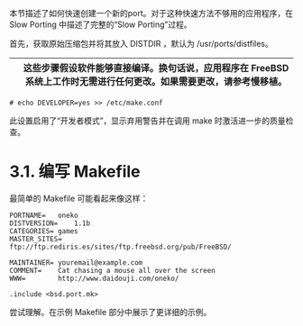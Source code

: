 本节描述了如何快速创建一个新的port。对于这种快速方法不够用的应用程序，在 Slow Porting 中描述了完整的“Slow Porting”过程。

首先，获取原始压缩包并将其放入 DISTDIR ，默认为 /usr/ports/distfiles。

|  | 这些步骤假设软件能够直接编译。换句话说，应用程序在 FreeBSD 系统上工作时无需进行任何更改。如果需要更改，请参考慢移植。 |
| -- | ----------------------------------------------------------------------------------------------------------------------- |

```
# echo DEVELOPER=yes >> /etc/make.conf
```

此设置启用了“开发者模式”，显示弃用警告并在调用 make 时激活进一步的质量检查。

# 3.1. 编写 Makefile

最简单的 Makefile 可能看起来像这样：

```
PORTNAME=	oneko
DISTVERSION=	1.1b
CATEGORIES=	games
MASTER_SITES=	ftp://ftp.rediris.es/sites/ftp.freebsd.org/pub/FreeBSD/

MAINTAINER=	youremail@example.com
COMMENT=	Cat chasing a mouse all over the screen
WWW=		http://www.daidouji.com/oneko/

.include <bsd.port.mk>
```

尝试理解。在示例 Makefile 部分中展示了更详细的示例。
